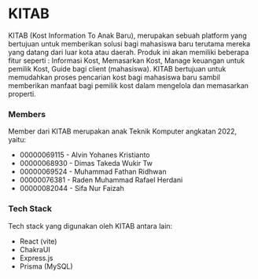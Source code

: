 # KITAB

KITAB (Kost Information To Anak Baru), merupakan sebuah platform yang bertujuan untuk memberikan solusi bagi mahasiswa baru terutama mereka yang datang dari luar kota atau daerah. Produk ini akan memiliki beberapa fitur seperti : Informasi Kost, Memasarkan Kost, Manage keuangan untuk pemilik Kost, Guide bagi client (mahasiswa). KITAB bertujuan untuk memudahkan proses pencarian kost bagi mahasiswa baru sambil memberikan manfaat bagi pemilik kost dalam mengelola dan memasarkan properti.

### Members
Member dari KITAB merupakan anak Teknik Komputer angkatan 2022, yaitu:
- 00000069115 - Alvin Yohanes Kristianto
- 00000068930 - Dimas Takeda Wukir Tw
- 00000069524 - Muhammad Fathan Ridhwan
- 00000076381 - Raden Muhammad Rafael Herdani
- 00000082044 - Sifa Nur Faizah

### Tech Stack
Tech stack yang digunakan oleh KITAB antara lain:
- React (vite)
- ChakraUI
- Express.js
- Prisma (MySQL)

